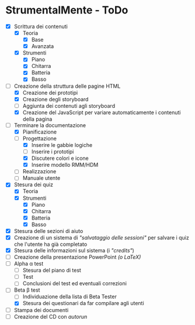 ﻿# StrumentalMente - ToDo

- [x] Scrittura dei contenuti
  - [x] Teoria
    - [x] Base
    - [x] Avanzata
  - [x] Strumenti
    - [x] Piano
    - [x] Chitarra
    - [x] Batteria
    - [x] Basso
- [ ] Creazione della struttura delle pagine HTML
  - [x] Creazione dei prototipi
  - [x] Creazione degli storyboard
  - [ ] Aggiunta dei contenuti agli storyboard
  - [x] Creazione del JavaScript per variare automaticamente i contenuti della pagina
- [ ] Terminare la documentazione
  - [x] Pianificazione
  - [ ] Progettazione
    - [x] Inserire le gabbie logiche
    - [ ] Inserire i prototipi
    - [x] Discutere colori e icone
    - [x] Inserire modello RMM/HDM
  - [ ] Realizzazione
  - [ ] Manuale utente
- [x] Stesura dei quiz
  - [x] Teoria
  - [x] Strumenti
    - [x] Piano
    - [x] Chitarra
    - [x] Batteria
    - [x] Basso
- [x] Stesura delle sezioni di aiuto
- [x] Creazione di un sistema di _"salvataggio delle sessioni"_ per salvare i quiz che l'utente ha già completato
- [x] Stesura delle informazioni sul sistema (i _"credits"_)
- [ ] Creazione della presentazione PowerPoint _(o LaTeX)_
- [ ] Alpha &alpha; test
  - [ ] Stesura del piano di test
  - [ ] Test
  - [ ] Conclusioni del test ed eventuali correzioni
- [ ] Beta &beta; test
  - [ ] Individuazione della lista di Beta Tester
  - [x] Stesura dei questionari da far compilare agli utenti
- [ ] Stampa dei documenti
- [ ] Creazione del CD con _autorun_